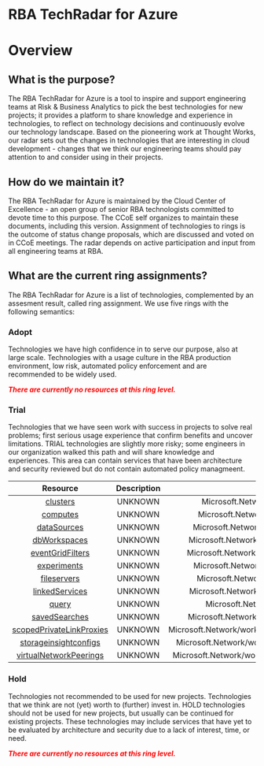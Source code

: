 
RBA TechRadar for Azure
=======================

# Overview

## What is the purpose?


The RBA TechRadar for Azure is a tool to inspire and support engineering teams at Risk & Business Analytics to pick the best technologies for new projects; it provides a platform to share knowledge and experience in technologies, to reflect on technology decisions and continuously evolve our technology landscape.  Based on the pioneering work at Thought Works, our radar sets out the changes in technologies that are interesting in cloud development - changes that we think our engineering teams should pay attention to and consider using in their projects.
## How do we maintain it?


The RBA TechRadar for Azure is maintained by the Cloud Center of Excellence - an open group of senior RBA technologists committed to devote time to this purpose.  The CCoE self organizes to maintain these documents, including this version.  Assignment of technologies to rings is the outcome of status change proposals, which are discussed and voted on in CCoE meetings.  The radar depends on active participation and input from all engineering teams at RBA.
## What are the current ring assignments?


The RBA TechRadar for Azure is a list of technologies, complemented by an assesment result, called ring assignment.  We use five rings with the following semantics:
### Adopt


Technologies we have high confidence in to serve our purpose, also at large scale.  Technologies with a usage culture in the RBA production environment, low risk, automated policy enforcement and are recommended to be widely used.  
  
***<font color="red"> There are currently no resources at this ring level. </font>***
### Trial


Technologies that we have seen work with success in projects to solve real problems;  first serious usage experience that confirm benefits and uncover limitations.  TRIAL technologies are slightly more risky; some engineers in our organization walked this path and will share knowledge and experiences.  This area can contain services that have been architecture and security reviewed but do not contain automated policy managmeent.  

|Resource|Description|Path|Status|
| :---: | :---: | :---: | :---: |
|[clusters](https://github.com/openrba/python-azure-techradar/Microsoft.Network/workspaces/clusters/README.md)|UNKNOWN|Microsoft.Network/workspaces/clusters|TRIAL|
|[computes](https://github.com/openrba/python-azure-techradar/Microsoft.Network/workspaces/computes/README.md)|UNKNOWN|Microsoft.Network/workspaces/computes|TRIAL|
|[dataSources](https://github.com/openrba/python-azure-techradar/Microsoft.Network/workspaces/dataSources/README.md)|UNKNOWN|Microsoft.Network/workspaces/dataSources|TRIAL|
|[dbWorkspaces](https://github.com/openrba/python-azure-techradar/Microsoft.Network/workspaces/dbWorkspaces/README.md)|UNKNOWN|Microsoft.Network/workspaces/dbWorkspaces|TRIAL|
|[eventGridFilters](https://github.com/openrba/python-azure-techradar/Microsoft.Network/workspaces/eventGridFilters/README.md)|UNKNOWN|Microsoft.Network/workspaces/eventGridFilters|TRIAL|
|[experiments](https://github.com/openrba/python-azure-techradar/Microsoft.Network/workspaces/experiments/README.md)|UNKNOWN|Microsoft.Network/workspaces/experiments|TRIAL|
|[fileservers](https://github.com/openrba/python-azure-techradar/Microsoft.Network/workspaces/fileservers/README.md)|UNKNOWN|Microsoft.Network/workspaces/fileservers|TRIAL|
|[linkedServices](https://github.com/openrba/python-azure-techradar/Microsoft.Network/workspaces/linkedServices/README.md)|UNKNOWN|Microsoft.Network/workspaces/linkedServices|TRIAL|
|[query](https://github.com/openrba/python-azure-techradar/Microsoft.Network/workspaces/query/README.md)|UNKNOWN|Microsoft.Network/workspaces/query|TRIAL|
|[savedSearches](https://github.com/openrba/python-azure-techradar/Microsoft.Network/workspaces/savedSearches/README.md)|UNKNOWN|Microsoft.Network/workspaces/savedSearches|TRIAL|
|[scopedPrivateLinkProxies](https://github.com/openrba/python-azure-techradar/Microsoft.Network/workspaces/scopedPrivateLinkProxies/README.md)|UNKNOWN|Microsoft.Network/workspaces/scopedPrivateLinkProxies|TRIAL|
|[storageinsightconfigs](https://github.com/openrba/python-azure-techradar/Microsoft.Network/workspaces/storageinsightconfigs/README.md)|UNKNOWN|Microsoft.Network/workspaces/storageinsightconfigs|TRIAL|
|[virtualNetworkPeerings](https://github.com/openrba/python-azure-techradar/Microsoft.Network/workspaces/virtualNetworkPeerings/README.md)|UNKNOWN|Microsoft.Network/workspaces/virtualNetworkPeerings|TRIAL|

### Hold


Technologies not recommended to be used for new projects. Technologies that we think are not (yet) worth to (further) invest in.  HOLD technologies should not be used for new projects, but usually can be continued for existing projects.  These technologies may include services that have yet to be evaluated by architecture and security due to a lack of interest, time, or need.  
  
***<font color="red"> There are currently no resources at this ring level. </font>***